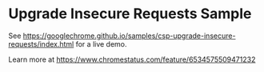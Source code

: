 Upgrade Insecure Requests Sample
===
See https://googlechrome.github.io/samples/csp-upgrade-insecure-requests/index.html for a live demo.

Learn more at https://www.chromestatus.com/feature/6534575509471232
